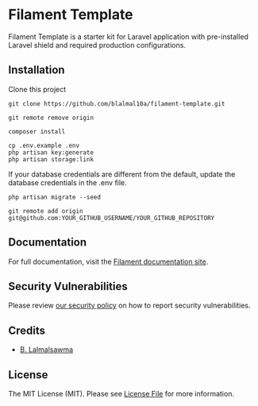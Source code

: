 # Filament Template
Filament Template is a starter kit for Laravel application with pre-installed Laravel shield and required production configurations.

## Installation
Clone this project
```
git clone https://github.com/blalmal10a/filament-template.git

git remote remove origin

composer install

cp .env.example .env
php artisan key:generate
php artisan storage:link
``` 

If your database credentials are different from the default, update the database credentials in the .env file.

```
php artisan migrate --seed
```

```
git remote add origin git@github.com:YOUR_GITHUB_USERNAME/YOUR_GITHUB_REPOSITORY
```
## Documentation

For full documentation, visit the [Filament documentation site](https://filamentphp.com/docs/).

## Security Vulnerabilities

Please review [our security policy](../../security/policy) on how to report security vulnerabilities.

## Credits

- [B. Lalmalsawma](https://github.com/blalmal10a)

## License

The MIT License (MIT). Please see [License File](LICENSE.md) for more information.
